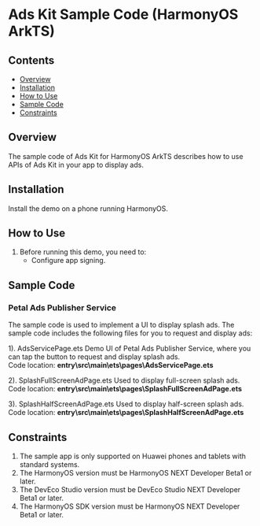 # Ads Kit Sample Code (HarmonyOS ArkTS)
## Contents

* [Overview](#Overview)
* [Installation](#Installation)
* [How to Use](#How-to-Use)
* [Sample Code](#Sample-Code)
* [Constraints](#Constraints)


## Overview
The sample code of Ads Kit for HarmonyOS ArkTS describes how to use APIs of Ads Kit in your app to display ads.

## Installation
Install the demo on a phone running HarmonyOS.

## How to Use

1. Before running this demo, you need to:
    * Configure app signing.

## Sample Code
### Petal Ads Publisher Service
The sample code is used to implement a UI to display splash ads.
The sample code includes the following files for you to request and display ads:

1). AdsServicePage.ets
Demo UI of Petal Ads Publisher Service, where you can tap the button to request and display splash ads.
<br>Code location: **entry\src\main\ets\pages\AdsServicePage.ets**<br>

2). SplashFullScreenAdPage.ets
Used to display full-screen splash ads.
<br>Code location: **entry\src\main\ets\pages\SplashFullScreenAdPage.ets**<br>

3). SplashHalfScreenAdPage.ets
Used to display half-screen splash ads.
<br>Code location: **entry\src\main\ets\pages\SplashHalfScreenAdPage.ets**<br>

## Constraints

1. The sample app is only supported on Huawei phones and tablets with standard systems.
2. The HarmonyOS version must be HarmonyOS NEXT Developer Beta1 or later.
3. The DevEco Studio version must be DevEco Studio NEXT Developer Beta1 or later.
4. The HarmonyOS SDK version must be HarmonyOS NEXT Developer Beta1 or later.

